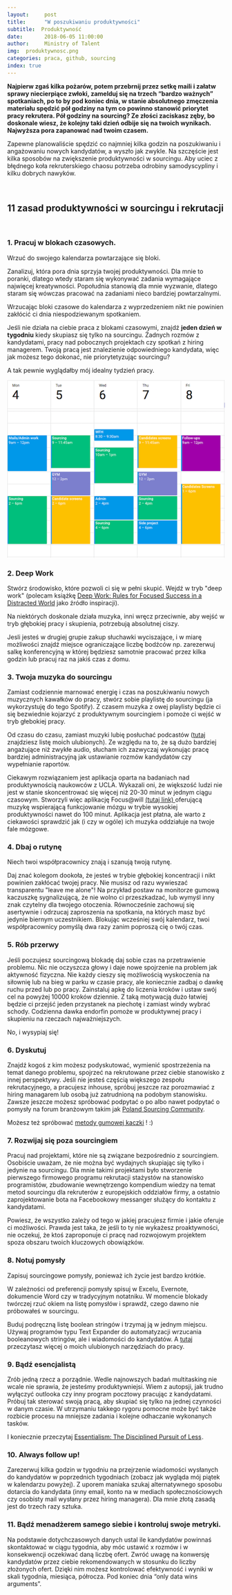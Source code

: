 ```yaml
---
layout:     post
title:      "W poszukiwaniu produktywności"
subtitle:  Produktywność
date:       2018-06-05 11:00:00 
author:     Ministry of Talent 
img:  produktywnosc.png
categories: praca, github, sourcing
index: true
---
```


<b>Najpierw zgaś kilka pożarów, potem przebrnij przez setkę maili i załatw sprawy niecierpiące zwłoki, zamelduj się na trzech “bardzo ważnych” spotkaniach, po to by pod koniec dnia, w stanie absolutnego zmęczenia materiału spędzić pół godziny na tym co powinno stanowić priorytet pracy rekrutera. 
Pół godziny na sourcing? Ze złości zaciskasz zęby, bo doskonale wiesz, że kolejny taki dzień odbije się na twoich wynikach. Najwyższa pora zapanować nad twoim czasem. 
</b>
 
Zapewne planowaliście spędzić co najmniej kilka godzin na poszukiwaniu i angażowaniu nowych kandydatów, a wyszło jak zwykle. Na szczęście jest kilka sposobów na zwiększenie produktywności w sourcingu. 
Aby uciec z błędnego koła rekruterskiego chaosu potrzeba odrobiny samodyscypliny i kilku dobrych nawyków. 

<br>
<h2 class="section-heading">11 zasad produktywności w sourcingu i rekrutacji</h2>
<br>

<h3 class="section-heading">1. Pracuj w blokach czasowych. </h3> 

Wrzuć do swojego kalendarza powtarzające się bloki.

Zanalizuj, która pora dnia sprzyja twojej produktywności. Dla mnie to poranki, dlatego wtedy staram się wykonywać zadania wymagające najwięcej kreatywności. Popołudnia stanowią dla mnie wyzwanie, dlatego staram się wówczas pracować na zadaniami nieco bardziej powtarzalnymi.

Wrzucając bloki czasowe do kalendarza z wyprzedzeniem nikt nie powinien zakłócić ci dnia niespodziewanym spotkaniem. 

Jeśli nie działa na ciebie praca z blokami czasowymi, znajdź <b>jeden dzień w tygodniu</b> kiedy skupiasz się tylko na sourcingu. Żadnych rozmów z kandydatami, pracy nad pobocznych projektach czy spotkań z hiring managerem. Twoją pracą jest znalezienie odpowiedniego kandydata, więc jak możesz tego dokonać, nie priorytetyzując sourcingu?


A tak pewnie wyglądałby mój idealny tydzień pracy.

<img src="/images/myday2.png" class="img-responsive" alt="Picture">


<h3 class="section-heading">2. Deep Work </h3> 

Stwórz środowisko, które pozwoli ci się w pełni skupić. Wejdź w tryb "deep work" (polecam książkę <a href="https://www.amazon.co.uk/gp/product/0349411905/ref=as_li_qf_asin_il_tl?ie=UTF8&tag=ministryoftal-21&creative=6738&linkCode=as2&creativeASIN=0349411905&linkId=c1f636ad9bcf4574901b173d16fda342" target="_blank" >Deep Work: Rules for Focused Success in a Distracted World</a> jako źródło inspiracji).

Na niektórych doskonale działa muzyka, inni wręcz przeciwnie, aby wejść w tryb głębokiej pracy i skupienia, potrzebują absolutnej ciszy. 
  
Jesli jesteś w drugiej grupie zakup słuchawki wyciszające, i w miarę możliwości znajdź miejsce ograniczające liczbę bodźców np. zarezerwuj salkę konferencyjną w której będziesz samotnie pracować przez kilka godzin lub pracuj raz na jakiś czas z domu. 



<h3 class="section-heading">3. Twoja muzyka do sourcingu</h3>

Zamiast codziennie marnować energię i czas na poszukiwaniu nowych muzycznych kawałków do pracy, stwórz sobie playlistę do sourcingu (ja wykorzystuję do tego Spotify). Z czasem muzyka z owej playlisty będzie ci się bezwiednie kojarzyć z produktywnym sourcingiem i pomoże ci  wejść w tryb głebokiej pracy. 

Od czasu do czasu, zamiast muzyki lubię posłuchać podcastów (<a href="http://ministryoftalent.co.uk/2018/05/05/dobre-podcasty-dla-rekrutera-i-HR/" target="_blank">tutaj</a> znajdziesz listę moich ulubionych). Ze względu na to, że są dużo bardziej angażujące niż zwykłe audio, słucham ich zazwyczaj wykonując pracę bardziej administracyjną jak ustawianie rozmów kandydatów czy wypełnianie raportów.

Ciekawym rozwiązaniem jest aplikacja oparta na badaniach nad produktywnością naukowców z UCLA. Wykazali oni, że większość ludzi nie jest w stanie skoncentrować się więcej niż 20-30 minut w jednym ciągu czasowym. Stworzyli więc aplikację Focus@will  <a href="https://www.focusatwill.com/app/pages/referrals?utm_source=invite&utm_medium=link&utm_campaign=saasquatch&rsCode=LUKASZTYMOSZCZU&rsShareMedium=DIRECT&rsEngagementMedium=MOBILE" target="_blank" >(tutaj link) </a> oferującą muzykę wspierającą funkcjowanie mózgu w trybie wysokiej produktywności nawet do 100 minut. Aplikacja jest płatna, ale warto z ciekawości sprawdzić jak (i czy w ogóle) ich muzyka oddziałuje na twoje fale mózgowe. 


<h3 class="section-heading">4. Dbaj o rutynę</h3>

Niech twoi współpracownicy znają i szanują twoją rutynę. 

Daj znać kolegom dookoła, że jesteś w trybie głębokiej koncentracji i nikt powinien zakłócać twojej pracy. Nie musisz od razu wywieszać transparentu "leave me alone"! Na przykład postaw na monitorze gumową kaczuszkę sygnalizującą, że nie wolno ci przeszkadzać, lub wymyśl inny znak czytelny dla twojego otoczenia. Równocześnie zachowuj się asertywnie i odrzucaj zaproszenia na spotkania, na których masz być jedynie biernym uczestnikiem. Blokując wcześniej swój kalendarz, twoi współpracownicy pomyślą dwa razy zanim poproszą cię o twój czas.


<h3 class="section-heading">5. Rób przerwy</h3>
Jeśli poczujesz sourcingową blokadę daj sobie czas na przetrawienie problemu. Nic nie oczyszcza głowy i daje nowe spojrzenie na problem jak aktywność fizyczna. Nie każdy cieszy się możliwością wyskoczenia na siłownię lub na bieg w parku w czasie pracy, ale koniecznie zadbaj o dawkę ruchu przed lub po pracy. Zainstaluj apkę do liczenia kroków i ustaw swój cel na powyżej 10000 kroków dziennie. Z taką motywacją dużo łatwiej będzie ci przejść jeden przystanek na piechotę i zamiast windy wybrać schody. Codzienna dawka endorfin pomoże w produktywnej pracy i skupieniu na rzeczach najważniejszych. 

No, i wysypiaj się!


<h3 class="section-heading"> 6. Dyskutuj </h3>

Znajdź kogoś z kim możesz podyskutować, wymienić spostrzeżenia na temat danego problemu, spojrzeć na rekrutowane przez ciebie stanowisko z innej perspektywy. Jeśli nie jesteś częścią większego zespołu rekrutacyjnego, a pracujesz inhouse, spróbuj jeszcze raz porozmawiać z hiring managarem lub osobą już zatrudnioną na podobym stanowisku. 
Zawsze jeszcze możesz spróbować podpytać o po albo nawet podpytać o pomysły na forum branżowym takim jak 
<a href="https://www.facebook.com/groups/polandsourcingcommunity/" target="_blank" >Poland Sourcing Community</a>.


Możesz też spróbować <a href="https://en.wikipedia.org/wiki/Rubber_duck_debugging" target="_blank" >metody gumowej kaczki</a> ! :)

<h3 class="section-heading"> 7. Rozwijaj się poza sourcingiem </h3>

Pracuj nad projektami, które nie są związane bezpośrednio z sourcingiem. Osobiście uważam, że nie można być wydajnych skupiając się tylko i jedynie na sourcingu. 
Dla mnie takimi projektami było stworzenie pierwszego firmowego programu rekrutacji stażystów na stanowisko programistów, zbudowanie wewnętrzengo kompendium wiedzy na temat metod sourcingu dla rekruterów z europejskich oddziałów firmy, a ostatnio zaprojektowanie bota na Facebookowy messanger służący do kontaktu z kandydatami.

Powiesz, że wszystko zależy od tego w jakiej pracujesz firmie i jakie oferuje ci możliwości. Prawda jest taka, że jeśli to ty nie wykażesz proaktywności, nie oczekuj, że ktoś zaproponuje ci pracę nad rozwojowym projektem spoza obszaru twoich kluczowych obowiązków. 

<h3 class="section-heading">8. Notuj pomysły </h3>

Zapisuj sourcingowe pomysły, ponieważ ich życie jest bardzo krótkie.

W zależności od preferencji pomysły spisuj w Excelu, Evernote, dokumencie Word czy w tradycyjnym notatniku. 
W momencie blokady twórczej rzuć okiem na listę pomysłów i sprawdź, czego dawno nie próbowałeś w sourcingu. 

Buduj podręczną listę boolean stringów i trzymaj ją w jednym miejscu. Używaj programów typu Text Expander do automatyzacji wrzucania booleanowych stringów, ale i wiadomości do kandydatów. A <a href="http://ministryoftalent.co.uk/2016/08/18/narzedzia-nie-tylko-dla-rekrutera/" target="_blank">tutaj</a> przeczytasz więcej o moich ulubionych narzędziach do pracy. 

<h3 class="section-heading">9. Bądź esencjalistą </h3>

Zrób jedną rzecz a porządnie. Wedle najnowszych badań multitasking nie wcale nie sprawia, że jesteśmy produktywniejsi.
Wiem z autopsji, jak trudno wyłączyć outlooka czy inny program pocztowy pracując z kandydatami. Próbuj tak sterować swoją pracą, aby skupiać się tylko na jednej czynności w danym czasie. W utrzymaniu takkego rygoru pomocne może być także rozbicie procesu na mniejsze zadania i kolejne odhaczanie wykonanych tasków.

I koniecznie przeczytaj <a target="_blank" href="https://www.amazon.co.uk/gp/product/0753555166/ref=as_li_tl?ie=UTF8&camp=1634&creative=6738&creativeASIN=0753555166&linkCode=as2&tag=ministryoftal-21&linkId=1885f8cc435d27c1a2528eaa03ed264c" target="_blank">Essentialism: The Disciplined Pursuit of Less</a><img src="//ir-uk.amazon-adsystem.com/e/ir?t=ministryoftal-21&l=am2&o=2&a=0753555166" width="1" height="1" border="0" alt="" style="border:none !important; margin:0px !important;" />.


<h3 class="section-heading">10. Always follow up!</h3>

Zarezerwuj kilka godzin w tygodniu na przejrzenie wiadomości wysłanych do kandydatów w poprzednich tygodniach (zobacz jak wygląda mój piątek w kalendarzu powyżej). Z uporem maniaka szukaj alternatywnego sposobu dotarcia do kandydata (inny email, konto na w mediach społecznościowych czy osobisty mail wysłany przez hiring managera). Dla mnie złotą zasadą jest do trzech razy sztuka. 

<h3 class="section-heading">11. Bądź menadżerem samego siebie i kontroluj swoje metryki. </h3>

Na podstawie dotychczasowych danych ustal ile kandydatów powinnaś skontaktować w ciągu tygodnia, aby móc ustawić x rozmów i w konsekwencji oczekiwać daną liczbę ofert. Zwróć uwagę na konwersję kandydatów przez ciebie rekomendowanych w stosunku do liczby złożonych ofert. Dzięki nim możesz kontrolować efektywność i wyniki w skali tygodnia, miesiąca, półrocza. Pod koniec dnia “only data wins arguments”. 

